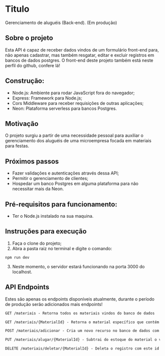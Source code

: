 # Titulo
Gerenciamento de aluguéis (Back-end). (Em produção)

## Sobre o projeto
Esta API é capaz de receber dados vindos de um formulário front-end para, não apenas cadastrar, mas também resgatar, editar e excluir registros em bancos de dados postgres. O front-end deste projeto também está neste perfil do github, confere lá!

## Construção: 
- Node.js: Ambiente para rodar JavaScript fora do navegador;
- Express: Framework para Node.js;
- Cors Middleware para receber requisições de outras aplicações;
- Neon: Plataforma serverless para bancos Postgres.

## Motivação
O projeto surgiu a partir de uma necessidade pessoal para auxiliar o gerenciamento dos aluguéis de uma microempresa focada em materiais para festas.

## Próximos passos
- Fazer validações e autenticações através dessa API;
- Permitir o gerenciamento de clientes;
- Hospedar um banco Postgres em alguma plataforma para não necessitar mais da Neon.

## Pré-requisitos para funcionamento:
- Ter o Node.js instalado na sua maquina.

## Instruções para execução
1. Faça o clone do projeto;
2. Abra a pasta raiz no terminal e digite o comando: 
```
npm run dev
```
3. Neste momento, o servidor estará funcionando na porta 3000 do localhost.

## API Endpoints
Estes são apenas os endpoints disponíveis atualmente, durante o período de produção serão adicionados mais endpoints!
```markdown
GET /materiais - Retorna todos os materiais vindos do banco de dados

GET /materiais/{MaterialId} - Retorna o material específico que contém este id

POST /materiais/adicionar - Cria um novo recurso no banco de dados com o body que vem da requisição

PUT /materiais/alugar/{MaterialId} - Subtrai do estoque do material o valor vindo da requisição e substitui o registro por um atualizado

DELETE /materiais/deletar/{MaterialId} - Deleta o registro com este id
```
